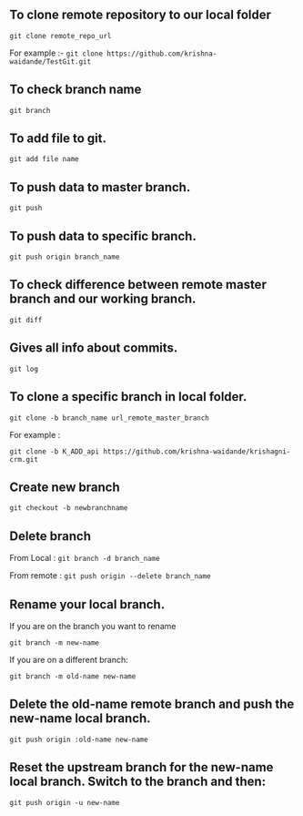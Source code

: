 ##  To clone remote repository to our local folder
```git clone remote_repo_url```


For example :-
```git clone https://github.com/krishna-waidande/TestGit.git```

## To check branch name
```git branch```

## To add file to git.

```git add file name```

## To push data to master branch.

```git push```

## To push data to specific branch.

```git push origin branch_name```

## To check difference between remote master branch and our working branch.

```git diff```

## Gives all info about commits.

```git log```

## To clone a specific branch in local folder.

```git clone -b branch_name url_remote_master_branch```

For example : 


```git clone -b K_ADD_api https://github.com/krishna-waidande/krishagni-crm.git```

## Create new branch

```git checkout -b newbranchname```

## Delete branch
 
 From Local : ```git branch -d branch_name```


From remote : ```git push origin --delete branch_name```

## Rename your local branch.

If you are on the branch you want to rename

```git branch -m new-name```


If you are on a different branch:


```git branch -m old-name new-name```


## Delete the old-name remote branch and push the new-name local branch.


```git push origin :old-name new-name```


## Reset the upstream branch for the new-name local branch. Switch to the branch and then:


```git push origin -u new-name```



